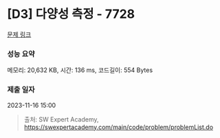 # [D3] 다양성 측정 - 7728 

[문제 링크](https://swexpertacademy.com/main/code/problem/problemDetail.do?contestProbId=AWq40NEKLyADFARG) 

### 성능 요약

메모리: 20,632 KB, 시간: 136 ms, 코드길이: 554 Bytes

### 제출 일자

2023-11-16 15:00



> 출처: SW Expert Academy, https://swexpertacademy.com/main/code/problem/problemList.do